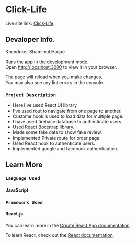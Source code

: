 # Click-Life

Live site link: [Click-Life](https://personal-photographer-d3808.firebaseapp.com/).

## Devaloper Info.

Khondoker Shamimul Haque

Runs the app in the development mode.\
Open [http://localhost:3000](http://localhost:3000) to view it in your browser.

The page will reload when you make changes.\
You may also see any lint errors in the console.

### `Project Description`

- Here I've used React UI library
- I've used rout to navigate from one page to another.
- Custome hook is used to load data for multiple page.
- I have used firebase database to authenticate users.
- Used React Bootstrap library.
- Made some fake data to show fake review.
- Implemented Private route for order page.
- Used React hook to authenticate users.
- Implemented google and facebook authentication.

## Learn More

### `Language Used`

#### JavaScript

### `Framework Used`

#### React.js

You can learn more in the [Create React App documentation](https://facebook.github.io/create-react-app/docs/getting-started).

To learn React, check out the [React documentation](https://reactjs.org/).
